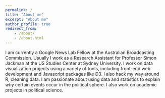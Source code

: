 ```yaml
---
permalink: /
title: "About me"
excerpt: "About me"
author_profile: true
redirect_from: 
	- /about/
	- /about.html
---
```



I am currently a Google News Lab Fellow at the Australian Broadcasting Commission. Usually I work as a Research Assistant for Professor Simon Jackman at the US Studies Center at Sydney University. I work on data visualization projects using a variety of tools, including front-end web development and Javascript packages like D3. I also hack my way around R, cleaning data. I am passionate about using data and statistics to explain *why* certain events occur in the political sphere. I also work on academic projects in political science. 

